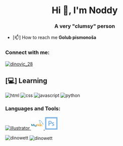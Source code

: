 <h1 align="center">Hi 👋, I'm Noddy</h1>
<h3 align="center">A very "clumsy" person</h3>

- [📫] How to reach me **Golub pismonoša**


<h3 align="left">Connect with me:</h3>
<p align="left">
<a href="https://instagram.com/dinovic_28" target="blank"><img align="center" src="https://raw.githubusercontent.com/rahuldkjain/github-profile-readme-generator/master/src/images/icons/Social/instagram.svg" alt="dinovic_28" height="30" width="40" /></a>
</p>

<h2> [💻] Learning </h2>

  <img src = "https://img.shields.io/static/v1?style=for-the-badge&message=HTML5&color=E34F26&logo=HTML5&logoColor=FFFFFF&label=" alt = "html" />
  <img src = "https://img.shields.io/static/v1?style=for-the-badge&message=CSS3&color=1572B6&logo=CSS3&logoColor=FFFFFF&label=" alt = "css" />
  <img src = "https://img.shields.io/static/v1?style=for-the-badge&message=JavaScript&color=222222&logo=JavaScript&logoColor=F7DF1E&label=" alt = "javascript" />
  <img src = "https://img.shields.io/static/v1?style=for-the-badge&message=python&color=E34F26&logo=python&logoColor=FFFFFF&label=" alt = "python" />

<h3 align="left">Languages and Tools:</h3>
<p align="left"> <a href="https://www.adobe.com/in/products/illustrator.html" target="_blank" rel="noreferrer"> <img src="https://www.vectorlogo.zone/logos/adobe_illustrator/adobe_illustrator-icon.svg" alt="illustrator" width="40" height="40"/> </a> <a href="https://www.mysql.com/" target="_blank" rel="noreferrer"> <img src="https://raw.githubusercontent.com/devicons/devicon/master/icons/mysql/mysql-original-wordmark.svg" alt="mysql" width="40" height="40"/> </a> <a href="https://www.photoshop.com/en" target="_blank" rel="noreferrer"> <img src="https://raw.githubusercontent.com/devicons/devicon/master/icons/photoshop/photoshop-line.svg" alt="photoshop" width="40" height="40"/> </a> </p>

<p><img align="left" src="https://github-readme-stats.vercel.app/api/top-langs?username=dinowett&show_icons=true&locale=en&layout=compact" alt="dinowett" /></p>

<p>&nbsp;<img align="center" src="https://github-readme-stats.vercel.app/api?username=dinowett&show_icons=true&locale=en" alt="dinowett" /></p>
